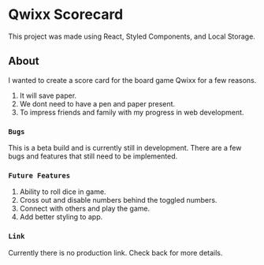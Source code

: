 # Qwixx Scorecard

This project was made using React, Styled Components, and Local Storage.

## About

I wanted to create a score card for the board game Qwixx for a few reasons.

1. It will save paper.
2. We dont need to have a pen and paper present.
3. To impress friends and family with my progress in web development.

### `Bugs`

This is a beta build and is currently still in development. There are a few bugs and features that still need
to be implemented.

### `Future Features`

1. Ability to roll dice in game.
2. Cross out and disable numbers behind the toggled numbers.
3. Connect with others and play the game.
4. Add better styling to app.

### `Link`

Currently there is no production link. Check back for more details.
